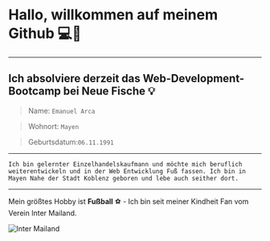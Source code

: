 # Hallo, willkommen auf meinem Github :computer::wave:
---
Ich absolviere derzeit das **Web-Development-Bootcamp** bei **Neue Fische** :bulb:
---
> Name: `Emanuel Arca`

> Wohnort: `Mayen`

> Geburtsdatum:`06.11.1991`
---
`Ich bin gelernter Einzelhandelskaufmann und möchte mich beruflich weiterentwickeln und in der Web Entwicklung Fuß fassen. Ich bin in Mayen Nahe der Stadt Koblenz geboren und lebe auch seither dort.`


---
Mein größtes Hobby ist **Fußball** :soccer: - Ich bin seit meiner Kindheit Fan vom Verein Inter Mailand.

![Inter Mailand ](https://s.hs-data.com/bilder/teamfotos/640x360/507.jpg)



